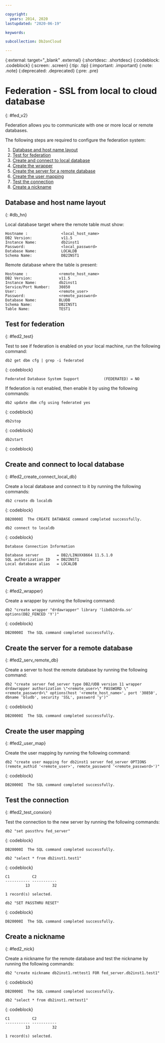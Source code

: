 ```yaml
---

copyright:
  years: 2014, 2020
lastupdated: "2020-06-19"

keywords: 

subcollection: Db2onCloud

---
```


<!-- Attribute definitions --> 
{:external: target="_blank" .external}
{:shortdesc: .shortdesc}
{:codeblock: .codeblock}
{:screen: .screen}
{:tip: .tip}
{:important: .important}
{:note: .note}
{:deprecated: .deprecated}
{:pre: .pre}

# Federation - SSL from local to cloud database
{: #fed_v2}

Federation allows you to communicate with one or more local or remote databases.

The following steps are required to configure the federation system:

1. [Database and host name layout](#db_hn)
2. [Test for federation](#fed2_test)
3. [Create and connect to local database](#fed2_create_connect_local_db)
4. [Create the wrapper](#fed2_wrapper)
5. [Create the server for a remote database](#fed2_serv_remote_db)
6. [Create the user mapping](#fed2_user_map)
7. [Test the connection](#fed2_test_conxion)
8. [Create a nickname](#fed2_nick)


## Database and host name layout
{: #db_hn}

Local database target where the remote table must show:

```
Hostname :               <local_host_name>
DB2 Version:             v11.5
Instance Name:           db2inst1
Password:                <local_password>
Database Name:           LOCALDB
Schema Name:             DB2INST1
```

Remote database where the table is present:

```
Hostname :              <remote_host_name>
DB2 Version:            v11.5
Instance Name:          db2inst1
Service/Port Number:    30850
User:                   <remote_user>
Password:               <remote_password>
Database Name:          BLUDB
Schema Name:            DB2INST1
Table Name:             TEST1
```


## Test for federation
{: #fed2_test}

Test to see if federation is enabled on your local machine, run the following command:

```
db2 get dbm cfg | grep -i federated
```
{: codeblock}

```
Federated Database System Support           (FEDERATED) = NO
```

If federation is not enabled, then enable it by using the following commands:

```
db2 update dbm cfg using federated yes
```
{: codeblock}

```
db2stop
```
{: codeblock}

```
db2start
```
{: codeblock}

## Create and connect to local database
{: #fed2_create_connect_local_db}

Create a local database and connect to it by running the following commands:

```
db2 create db localdb
```
{: codeblock}

```
DB20000I  The CREATE DATABASE command completed successfully.
```

```
db2 connect to localdb
```
{: codeblock}

```
Database Connection Information

Database server        = DB2/LINUXX8664 11.5.1.0
SQL authorization ID   = DB2INST1
Local database alias   = LOCALDB
```


## Create a wrapper
{: #fed2_wrapper}

Create a wrapper by running the following command:

```
db2 "create wrapper "drdawrapper" library 'libdb2drda.so' options(DB2_FENCED 'Y')"
```
{: codeblock}

```
DB20000I  The SQL command completed successfully.
```

## Create the server for a remote database
{: #fed2_serv_remote_db}

Create a server to host the remote database by running the following command:

```
db2 "create server fed_server type DB2/UDB version 11 wrapper drdawrapper authorization \"<remote_user>\" PASSWORD \"<remote_password>\" options(host '<remote_host_name>', port '30850', dbname 'bludb', security 'SSL', password 'y')"
```
{: codeblock}

```
DB20000I  The SQL command completed successfully.
```


## Create the user mapping
{: #fed2_user_map}

Create the user mapping by running the following command:

```
db2 "create user mapping for db2inst1 server fed_server OPTIONS (remote_authid '<remote_user>', remote_password '<remote_password>')"
```
{: codeblock}

```
DB20000I  The SQL command completed successfully.
```


## Test the connection
{: #fed2_test_conxion}

Test the connection to the new server by running the following commands:

```
db2 "set passthru fed_server"
```
{: codeblock}

```
DB20000I  The SQL command completed successfully.
```

```
db2 "select * from db2inst1.test1"
```
{: codeblock}

```
C1          C2
----------- -----------
         13          32

1 record(s) selected.
```

```
db2 "SET PASSTHRU RESET"
```
{: codeblock}

```
DB20000I  The SQL command completed successfully.
```


## Create a nickname
{: #fed2_nick}

Create a nickname for the remote database and test the nickname by running the following commands:
```
db2 "create nickname db2inst1.rmttest1 FOR fed_server.db2inst1.test1"
```
{: codeblock}

```
DB20000I  The SQL command completed successfully.
```

```
db2 "select * from db2inst1.rmttest1"
```
{: codeblock}

```
C1          C2
----------- -----------
         13          32

1 record(s) selected.
```


